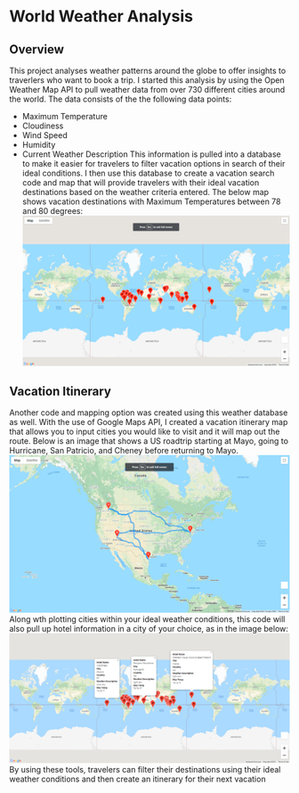 # World Weather Analysis
## Overview
This project analyses weather patterns around the globe to offer insights to traverlers who want to book a trip. I started this analysis by using the Open Weather Map API to pull weather data from over 730 different cities around the world. The data consists of the the following data points:
- Maximum Temperature
- Cloudiness
- Wind Speed
- Humidity
- Current Weather Description
This information is pulled into a database to make it easier for travelers to filter vacation options in search of their ideal conditions. I then use this database to create a vacation search code and map that will provide travelers with their ideal vacation destinations based on the weather criteria entered. The below map shows vacation destinations with Maximum Temperatures between 78 and 80 degrees:
![This is an image](https://github.com/weise142/World_weather_Analysis/blob/main/markers%20filtered%20by%20temp.png)
## Vacation Itinerary
Another code and mapping option was created using this weather database as well. With the use of Google Maps API, I created a vacation itinerary map that allows you to input cities you would like to visit and it will map out the route. Below is an image that shows a US roadtrip starting at Mayo, going to Hurricane, San Patricio, and Cheney before returning to Mayo. 
![This is an image](https://github.com/weise142/World_weather_Analysis/blob/main/roadtrip.png)
Along wth plotting cities within your ideal weather conditions, this code will also pull up hotel information in a city of your choice, as in the image below:
![This is an image](https://github.com/weise142/World_weather_Analysis/blob/main/Hotel%20info.png)
By using these tools, travelers can filter their destinations using their ideal weather conditions and then create an itinerary for their next vacation
